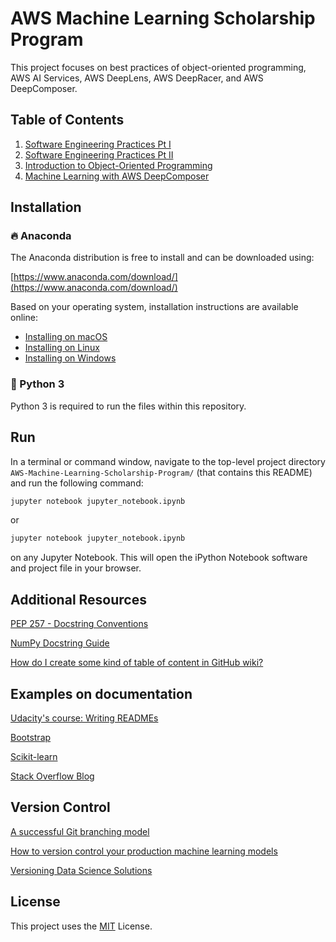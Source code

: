 # AWS Machine Learning Scholarship Program

This project focuses on best practices of object-oriented programming, AWS AI Services, AWS DeepLens, AWS DeepRacer, and AWS DeepComposer.

## Table of Contents

1. [Software Engineering Practices Pt I](#)
2. [Software Engineering Practices Pt II](#)
3. [Introduction to Object-Oriented Programming](#)
4. [Machine Learning with AWS DeepComposer](#)
 

 
## Installation

### :fire: Anaconda

The Anaconda distribution is free to install and can be downloaded using:

[https://www.anaconda.com/download/](https://www.anaconda.com/download/)

Based on your operating system, installation instructions are available online:

- [Installing on macOS](https://docs.anaconda.com/anaconda/install/mac-os/)
- [Installing on Linux](https://docs.anaconda.com/anaconda/install/linux/)
- [Installing on Windows](https://docs.anaconda.com/anaconda/install/windows/)

### :snake: Python 3

Python 3 is required to run the files within this repository.


## Run
In a terminal or command window, navigate to the top-level project directory `AWS-Machine-Learning-Scholarship-Program/` (that contains this README) and run the following command:

```bash
jupyter notebook jupyter_notebook.ipynb
```

or
```bash
jupyter notebook jupyter_notebook.ipynb
```

on any Jupyter Notebook.
This will open the iPython Notebook software and project file in your browser.


## Additional Resources

[PEP 257 - Docstring Conventions](https://www.python.org/dev/peps/pep-0257/)

[NumPy Docstring Guide](https://numpydoc.readthedocs.io/en/latest/format.html)

[How do I create some kind of table of content in GitHub wiki?](https://stackoverflow.com/questions/18244417/how-do-i-create-some-kind-of-table-of-content-in-github-wiki)


## Examples on documentation

[Udacity's course: Writing READMEs](https://classroom.udacity.com/courses/ud777)

[Bootstrap](https://github.com/twbs/bootstrap)

[Scikit-learn](https://github.com/scikit-learn/scikit-learn)

[Stack Overflow Blog](https://github.com/jjrunner/stackoverflow)


## Version Control

[A successful Git branching model](https://nvie.com/posts/a-successful-git-branching-model/)

[How to version control your production machine learning models](https://algorithmia.com/blog/how-to-version-control-your-production-machine-learning-models)

[Versioning Data Science Solutions](https://medium.com/hashmapinc/versioning-data-science-solutions-28c8e7d47cd1)


## License

This project uses the [MIT](https://choosealicense.com/licenses/mit/) License.